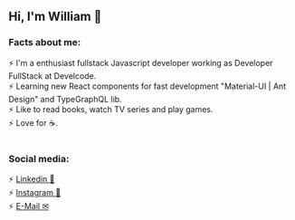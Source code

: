 ## Hi, I'm William  👋

### Facts about me:

⚡ I'm a enthusiast fullstack Javascript developer working as Developer FullStack at Develcode. </br>
⚡ Learning new React components for fast development "Material-UI | Ant Design" and TypeGraphQL lib. </br>
⚡ Like to read books, watch TV series and play games. </br>
⚡ Love for ☕. </br>

# 

### Social media:

⚡ [Linkedin 🚀](https://www.linkedin.com/in/william-felizardo-886698138/) </br>
⚡ [Instagram 📱](https://www.instagram.com/willfeliz1) </br>
⚡ [E-Mail ✉](william.mfelizardo@gmail.com) </br>

